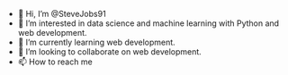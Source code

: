 - 👋 Hi, I’m @SteveJobs91
- 👀 I’m interested in data science and machine learning with Python and web development.
- 🌱 I’m currently learning web development.
- 💞️ I’m looking to collaborate on web development.
- 📫 How to reach me

<!---
SteveJobs91/SteveJobs91 is a ✨ special ✨ repository because its `README.md` (this file) appears on your GitHub profile.
You can click the Preview link to take a look at your changes.
--->
